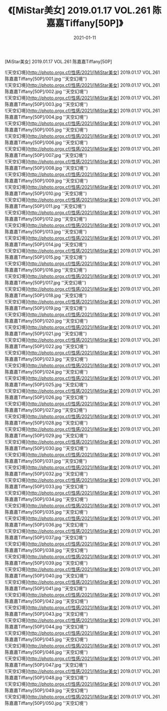 ﻿---
layout: post
title:  《[MiStar美女] 2019.01.17 VOL.261 陈嘉嘉Tiffany[50P]》
date:   2021-01-11
image: http://photo.orgx.cf/性感/2021/[MiStar美女] 2019.01.17 VOL.261 陈嘉嘉Tiffany[50P]/000.jpg
categories: [美女, 性感, 泳衣]
---

[MiStar美女] 2019.01.17 VOL.261 陈嘉嘉Tiffany[50P]



![天空幻境](http://photo.orgx.cf/性感/2021/[MiStar美女] 2019.01.17 VOL.261 陈嘉嘉Tiffany[50P]/001.jpg ''天空幻境'') <br>
![天空幻境](http://photo.orgx.cf/性感/2021/[MiStar美女] 2019.01.17 VOL.261 陈嘉嘉Tiffany[50P]/002.jpg ''天空幻境'') <br>
![天空幻境](http://photo.orgx.cf/性感/2021/[MiStar美女] 2019.01.17 VOL.261 陈嘉嘉Tiffany[50P]/003.jpg ''天空幻境'') <br>
![天空幻境](http://photo.orgx.cf/性感/2021/[MiStar美女] 2019.01.17 VOL.261 陈嘉嘉Tiffany[50P]/004.jpg ''天空幻境'') <br>
![天空幻境](http://photo.orgx.cf/性感/2021/[MiStar美女] 2019.01.17 VOL.261 陈嘉嘉Tiffany[50P]/005.jpg ''天空幻境'') <br>
![天空幻境](http://photo.orgx.cf/性感/2021/[MiStar美女] 2019.01.17 VOL.261 陈嘉嘉Tiffany[50P]/006.jpg ''天空幻境'') <br>
![天空幻境](http://photo.orgx.cf/性感/2021/[MiStar美女] 2019.01.17 VOL.261 陈嘉嘉Tiffany[50P]/007.jpg ''天空幻境'') <br>
![天空幻境](http://photo.orgx.cf/性感/2021/[MiStar美女] 2019.01.17 VOL.261 陈嘉嘉Tiffany[50P]/008.jpg ''天空幻境'') <br>
![天空幻境](http://photo.orgx.cf/性感/2021/[MiStar美女] 2019.01.17 VOL.261 陈嘉嘉Tiffany[50P]/009.jpg ''天空幻境'') <br>
![天空幻境](http://photo.orgx.cf/性感/2021/[MiStar美女] 2019.01.17 VOL.261 陈嘉嘉Tiffany[50P]/010.jpg ''天空幻境'') <br>
![天空幻境](http://photo.orgx.cf/性感/2021/[MiStar美女] 2019.01.17 VOL.261 陈嘉嘉Tiffany[50P]/011.jpg ''天空幻境'') <br>
![天空幻境](http://photo.orgx.cf/性感/2021/[MiStar美女] 2019.01.17 VOL.261 陈嘉嘉Tiffany[50P]/012.jpg ''天空幻境'') <br>
![天空幻境](http://photo.orgx.cf/性感/2021/[MiStar美女] 2019.01.17 VOL.261 陈嘉嘉Tiffany[50P]/013.jpg ''天空幻境'') <br>
![天空幻境](http://photo.orgx.cf/性感/2021/[MiStar美女] 2019.01.17 VOL.261 陈嘉嘉Tiffany[50P]/014.jpg ''天空幻境'') <br>
![天空幻境](http://photo.orgx.cf/性感/2021/[MiStar美女] 2019.01.17 VOL.261 陈嘉嘉Tiffany[50P]/015.jpg ''天空幻境'') <br>
![天空幻境](http://photo.orgx.cf/性感/2021/[MiStar美女] 2019.01.17 VOL.261 陈嘉嘉Tiffany[50P]/016.jpg ''天空幻境'') <br>
![天空幻境](http://photo.orgx.cf/性感/2021/[MiStar美女] 2019.01.17 VOL.261 陈嘉嘉Tiffany[50P]/017.jpg ''天空幻境'') <br>
![天空幻境](http://photo.orgx.cf/性感/2021/[MiStar美女] 2019.01.17 VOL.261 陈嘉嘉Tiffany[50P]/018.jpg ''天空幻境'') <br>
![天空幻境](http://photo.orgx.cf/性感/2021/[MiStar美女] 2019.01.17 VOL.261 陈嘉嘉Tiffany[50P]/019.jpg ''天空幻境'') <br>
![天空幻境](http://photo.orgx.cf/性感/2021/[MiStar美女] 2019.01.17 VOL.261 陈嘉嘉Tiffany[50P]/020.jpg ''天空幻境'') <br>
![天空幻境](http://photo.orgx.cf/性感/2021/[MiStar美女] 2019.01.17 VOL.261 陈嘉嘉Tiffany[50P]/021.jpg ''天空幻境'') <br>
![天空幻境](http://photo.orgx.cf/性感/2021/[MiStar美女] 2019.01.17 VOL.261 陈嘉嘉Tiffany[50P]/022.jpg ''天空幻境'') <br>
![天空幻境](http://photo.orgx.cf/性感/2021/[MiStar美女] 2019.01.17 VOL.261 陈嘉嘉Tiffany[50P]/023.jpg ''天空幻境'') <br>
![天空幻境](http://photo.orgx.cf/性感/2021/[MiStar美女] 2019.01.17 VOL.261 陈嘉嘉Tiffany[50P]/024.jpg ''天空幻境'') <br>
![天空幻境](http://photo.orgx.cf/性感/2021/[MiStar美女] 2019.01.17 VOL.261 陈嘉嘉Tiffany[50P]/025.jpg ''天空幻境'') <br>
![天空幻境](http://photo.orgx.cf/性感/2021/[MiStar美女] 2019.01.17 VOL.261 陈嘉嘉Tiffany[50P]/026.jpg ''天空幻境'') <br>
![天空幻境](http://photo.orgx.cf/性感/2021/[MiStar美女] 2019.01.17 VOL.261 陈嘉嘉Tiffany[50P]/027.jpg ''天空幻境'') <br>
![天空幻境](http://photo.orgx.cf/性感/2021/[MiStar美女] 2019.01.17 VOL.261 陈嘉嘉Tiffany[50P]/028.jpg ''天空幻境'') <br>
![天空幻境](http://photo.orgx.cf/性感/2021/[MiStar美女] 2019.01.17 VOL.261 陈嘉嘉Tiffany[50P]/029.jpg ''天空幻境'') <br>
![天空幻境](http://photo.orgx.cf/性感/2021/[MiStar美女] 2019.01.17 VOL.261 陈嘉嘉Tiffany[50P]/030.jpg ''天空幻境'') <br>
![天空幻境](http://photo.orgx.cf/性感/2021/[MiStar美女] 2019.01.17 VOL.261 陈嘉嘉Tiffany[50P]/031.jpg ''天空幻境'') <br>
![天空幻境](http://photo.orgx.cf/性感/2021/[MiStar美女] 2019.01.17 VOL.261 陈嘉嘉Tiffany[50P]/032.jpg ''天空幻境'') <br>
![天空幻境](http://photo.orgx.cf/性感/2021/[MiStar美女] 2019.01.17 VOL.261 陈嘉嘉Tiffany[50P]/033.jpg ''天空幻境'') <br>
![天空幻境](http://photo.orgx.cf/性感/2021/[MiStar美女] 2019.01.17 VOL.261 陈嘉嘉Tiffany[50P]/034.jpg ''天空幻境'') <br>
![天空幻境](http://photo.orgx.cf/性感/2021/[MiStar美女] 2019.01.17 VOL.261 陈嘉嘉Tiffany[50P]/035.jpg ''天空幻境'') <br>
![天空幻境](http://photo.orgx.cf/性感/2021/[MiStar美女] 2019.01.17 VOL.261 陈嘉嘉Tiffany[50P]/036.jpg ''天空幻境'') <br>
![天空幻境](http://photo.orgx.cf/性感/2021/[MiStar美女] 2019.01.17 VOL.261 陈嘉嘉Tiffany[50P]/037.jpg ''天空幻境'') <br>
![天空幻境](http://photo.orgx.cf/性感/2021/[MiStar美女] 2019.01.17 VOL.261 陈嘉嘉Tiffany[50P]/038.jpg ''天空幻境'') <br>
![天空幻境](http://photo.orgx.cf/性感/2021/[MiStar美女] 2019.01.17 VOL.261 陈嘉嘉Tiffany[50P]/039.jpg ''天空幻境'') <br>
![天空幻境](http://photo.orgx.cf/性感/2021/[MiStar美女] 2019.01.17 VOL.261 陈嘉嘉Tiffany[50P]/040.jpg ''天空幻境'') <br>
![天空幻境](http://photo.orgx.cf/性感/2021/[MiStar美女] 2019.01.17 VOL.261 陈嘉嘉Tiffany[50P]/041.jpg ''天空幻境'') <br>
![天空幻境](http://photo.orgx.cf/性感/2021/[MiStar美女] 2019.01.17 VOL.261 陈嘉嘉Tiffany[50P]/042.jpg ''天空幻境'') <br>
![天空幻境](http://photo.orgx.cf/性感/2021/[MiStar美女] 2019.01.17 VOL.261 陈嘉嘉Tiffany[50P]/043.jpg ''天空幻境'') <br>
![天空幻境](http://photo.orgx.cf/性感/2021/[MiStar美女] 2019.01.17 VOL.261 陈嘉嘉Tiffany[50P]/044.jpg ''天空幻境'') <br>
![天空幻境](http://photo.orgx.cf/性感/2021/[MiStar美女] 2019.01.17 VOL.261 陈嘉嘉Tiffany[50P]/045.jpg ''天空幻境'') <br>
![天空幻境](http://photo.orgx.cf/性感/2021/[MiStar美女] 2019.01.17 VOL.261 陈嘉嘉Tiffany[50P]/046.jpg ''天空幻境'') <br>
![天空幻境](http://photo.orgx.cf/性感/2021/[MiStar美女] 2019.01.17 VOL.261 陈嘉嘉Tiffany[50P]/047.jpg ''天空幻境'') <br>
![天空幻境](http://photo.orgx.cf/性感/2021/[MiStar美女] 2019.01.17 VOL.261 陈嘉嘉Tiffany[50P]/048.jpg ''天空幻境'') <br>
![天空幻境](http://photo.orgx.cf/性感/2021/[MiStar美女] 2019.01.17 VOL.261 陈嘉嘉Tiffany[50P]/049.jpg ''天空幻境'') <br>
![天空幻境](http://photo.orgx.cf/性感/2021/[MiStar美女] 2019.01.17 VOL.261 陈嘉嘉Tiffany[50P]/050.jpg ''天空幻境'') <br>